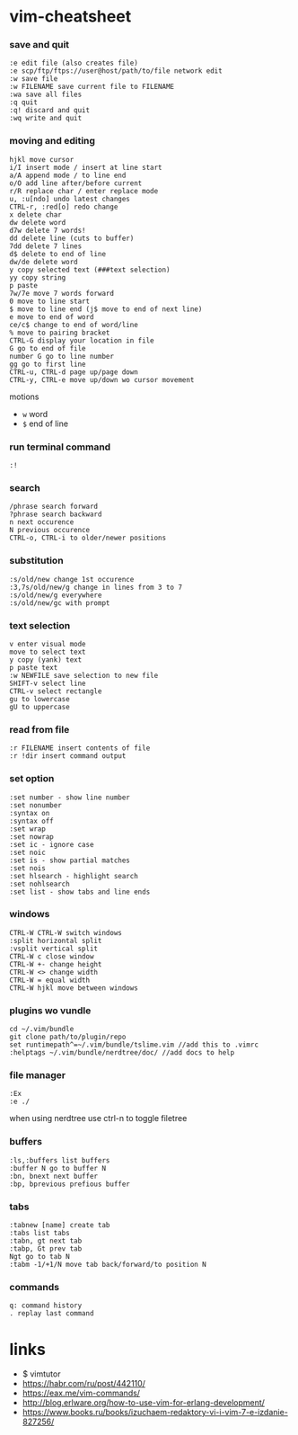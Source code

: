 # vim-cheatsheet
### save and quit
```
:e edit file (also creates file)
:e scp/ftp/ftps://user@host/path/to/file network edit
:w save file
:w FILENAME save current file to FILENAME
:wa save all files
:q quit
:q! discard and quit
:wq write and quit
```
### moving and editing
```
hjkl move cursor
i/I insert mode / insert at line start
a/A append mode / to line end
o/O add line after/before current
r/R replace char / enter replace mode
u, :u[ndo] undo latest changes
CTRL-r, :red[o] redo change
x delete char
dw delete word
d7w delete 7 words!
dd delete line (cuts to buffer)
7dd delete 7 lines
d$ delete to end of line
dw/de delete word
y copy selected text (###text selection)
yy copy string
p paste
7w/7e move 7 words forward
0 move to line start
$ move to line end (j$ move to end of next line)
e move to end of word
ce/c$ change to end of word/line
% move to pairing bracket
CTRL-G display your location in file
G go to end of file
number G go to line number
gg go to first line
CTRL-u, CTRL-d page up/page down
CTRL-y, CTRL-e move up/down wo cursor movement
```
motions
* `w` word
* `$` end of line
### run terminal command
```
:!
```
### search
```
/phrase search forward
?phrase search backward
n next occurence
N previous occurence
CTRL-o, CTRL-i to older/newer positions
```
### substitution
```
:s/old/new change 1st occurence
:3,7s/old/new/g change in lines from 3 to 7
:s/old/new/g everywhere
:s/old/new/gc with prompt 
```
### text selection
```
v enter visual mode
move to select text
y copy (yank) text
p paste text
:w NEWFILE save selection to new file
SHIFT-v select line
CTRL-v select rectangle
gu to lowercase
gU to uppercase
```
### read from file
```
:r FILENAME insert contents of file
:r !dir insert command output
```
### set option
```
:set number - show line number
:set nonumber
:syntax on
:syntax off
:set wrap
:set nowrap
:set ic - ignore case
:set noic
:set is - show partial matches
:set nois
:set hlsearch - highlight search
:set nohlsearch
:set list - show tabs and line ends
```
### windows
```
CTRL-W CTRL-W switch windows
:split horizontal split
:vsplit vertical split
CTRL-W c close window
CTRL-W +- change height
CTRL-W <> change width 
CTRL-W = equal width 
CTRL-W hjkl move between windows 
```
### plugins wo vundle
```
cd ~/.vim/bundle
git clone path/to/plugin/repo
set runtimepath^=~/.vim/bundle/tslime.vim //add this to .vimrc
:helptags ~/.vim/bundle/nerdtree/doc/ //add docs to help
```
### file manager
```
:Ex
:e ./
```
when using nerdtree use ctrl-n to toggle filetree
### buffers
```
:ls,:buffers list buffers
:buffer N go to buffer N
:bn, bnext next buffer
:bp, bprevious prefious buffer
```
### tabs
```
:tabnew [name] create tab
:tabs list tabs
:tabn, gt next tab
:tabp, Gt prev tab
Ngt go to tab N
:tabm -1/+1/N move tab back/forward/to position N

```
### commands
```
q: command history
. replay last command
```
# links
* $ vimtutor
* https://habr.com/ru/post/442110/
* https://eax.me/vim-commands/
* http://blog.erlware.org/how-to-use-vim-for-erlang-development/
* https://www.books.ru/books/izuchaem-redaktory-vi-i-vim-7-e-izdanie-827256/
